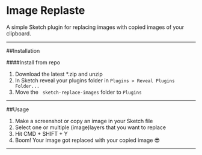 # Image Replaste

A simple Sketch plugin for replacing images with copied images of your clipboard.

---

##Installation

####Install from repo

1. Download the latest *.zip and unzip
2. In Sketch reveal your plugins folder in ```Plugins > Reveal Plugins Folder...```
3. Move the ``` sketch-replace-images``` folder to ```Plugins```

---

##Usage

1. Make a screenshot or copy an image in your Sketch file
2. Select one or multiple (image)layers that you want to replace
3. Hit CMD + SHIFT + Y
4. Boom! Your image got replaced with your copied image 😎

---
